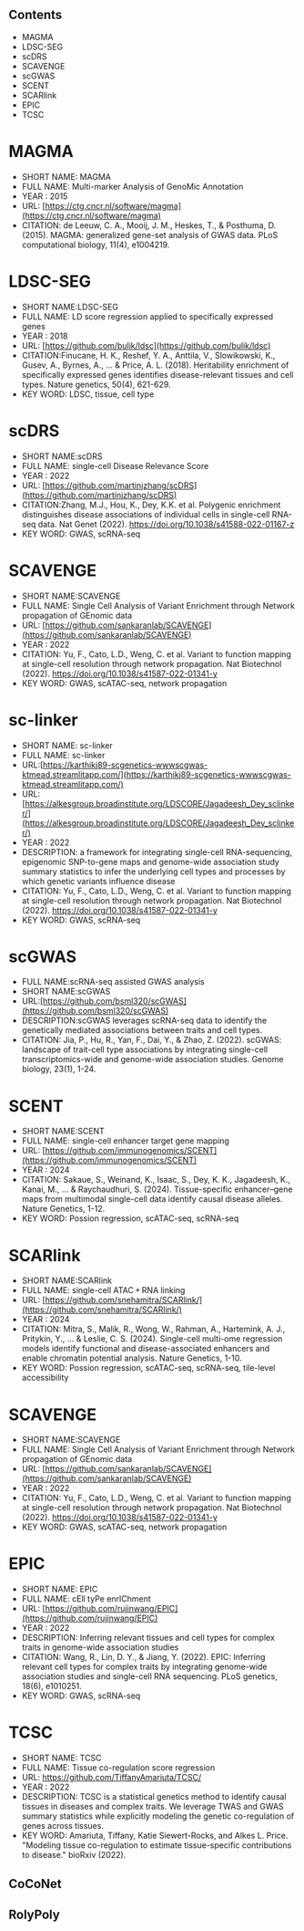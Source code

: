 ## Contents
- MAGMA
- LDSC-SEG
- scDRS
- SCAVENGE
- scGWAS
- SCENT
- SCARlink
- EPIC
- TCSC

# MAGMA
- SHORT NAME: MAGMA
- FULL NAME: Multi-marker Analysis of GenoMic Annotation
- YEAR : 2015
- URL: [https://ctg.cncr.nl/software/magma](https://ctg.cncr.nl/software/magma)
- CITATION: de Leeuw, C. A., Mooij, J. M., Heskes, T., & Posthuma, D. (2015). MAGMA: generalized gene-set analysis of GWAS data. PLoS computational biology, 11(4), e1004219.

# LDSC-SEG
- SHORT NAME:LDSC-SEG
- FULL NAME: LD score regression applied to specifically expressed genes
- YEAR : 2018
- URL: [https://github.com/bulik/ldsc](https://github.com/bulik/ldsc)
- CITATION:Finucane, H. K., Reshef, Y. A., Anttila, V., Slowikowski, K., Gusev, A., Byrnes, A., ... & Price, A. L. (2018). Heritability enrichment of specifically expressed genes identifies disease-relevant tissues and cell types. Nature genetics, 50(4), 621-629.
- KEY WORD: LDSC, tissue, cell type

# scDRS
- SHORT NAME:scDRS
- FULL NAME: single-cell Disease Relevance Score 
- YEAR : 2022
- URL: [https://github.com/martinjzhang/scDRS](https://github.com/martinjzhang/scDRS)
- CITATION:Zhang, M.J., Hou, K., Dey, K.K. et al. Polygenic enrichment distinguishes disease associations of individual cells in single-cell RNA-seq data. Nat Genet (2022). https://doi.org/10.1038/s41588-022-01167-z
- KEY WORD: GWAS, scRNA-seq

# SCAVENGE
- SHORT NAME:SCAVENGE
- FULL NAME: Single Cell Analysis of Variant Enrichment through Network propagation of GEnomic data
- URL: [https://github.com/sankaranlab/SCAVENGE](https://github.com/sankaranlab/SCAVENGE)
- YEAR : 2022
- CITATION: Yu, F., Cato, L.D., Weng, C. et al. Variant to function mapping at single-cell resolution through network propagation. Nat Biotechnol (2022). https://doi.org/10.1038/s41587-022-01341-y
- KEY WORD: GWAS, scATAC-seq, network propagation

# sc-linker
- SHORT NAME: sc-linker
- FULL NAME: sc-linker
- URL:[https://karthikj89-scgenetics-wwwscgwas-ktmead.streamlitapp.com/](https://karthikj89-scgenetics-wwwscgwas-ktmead.streamlitapp.com/)
- URL:[https://alkesgroup.broadinstitute.org/LDSCORE/Jagadeesh_Dey_sclinker/](https://alkesgroup.broadinstitute.org/LDSCORE/Jagadeesh_Dey_sclinker/)
- YEAR : 2022
- DESCRIPTION: a framework for integrating single-cell RNA-sequencing, epigenomic SNP-to-gene maps and genome-wide association study summary statistics to infer the underlying cell types and processes by which genetic variants influence disease
- CITATION: Yu, F., Cato, L.D., Weng, C. et al. Variant to function mapping at single-cell resolution through network propagation. Nat Biotechnol (2022). https://doi.org/10.1038/s41587-022-01341-y
- KEY WORD: GWAS, scRNA-seq

# scGWAS
- FULL NAME:scRNA-seq assisted GWAS analysis
- SHORT NAME:scGWAS
- URL:[https://github.com/bsml320/scGWAS](https://github.com/bsml320/scGWAS)
- DESCRIPTION:scGWAS leverages scRNA-seq data to identify the genetically mediated associations between traits and cell types.
- CITATION: Jia, P., Hu, R., Yan, F., Dai, Y., & Zhao, Z. (2022). scGWAS: landscape of trait-cell type associations by integrating single-cell transcriptomics-wide and genome-wide association studies. Genome biology, 23(1), 1-24.

# SCENT
- SHORT NAME:SCENT
- FULL NAME: single-cell enhancer target gene mapping
- URL: [https://github.com/immunogenomics/SCENT](https://github.com/immunogenomics/SCENT)
- YEAR : 2024
- CITATION: Sakaue, S., Weinand, K., Isaac, S., Dey, K. K., Jagadeesh, K., Kanai, M., ... & Raychaudhuri, S. (2024). Tissue-specific enhancer–gene maps from multimodal single-cell data identify causal disease alleles. Nature Genetics, 1-12.
- KEY WORD: Possion regression, scATAC-seq, scRNA-seq

# SCARlink
- SHORT NAME:SCARlink
- FULL NAME: single-cell ATAC + RNA linking
- URL: [https://github.com/snehamitra/SCARlink/](https://github.com/snehamitra/SCARlink/)
- YEAR : 2024
- CITATION: Mitra, S., Malik, R., Wong, W., Rahman, A., Hartemink, A. J., Pritykin, Y., ... & Leslie, C. S. (2024). Single-cell multi-ome regression models identify functional and disease-associated enhancers and enable chromatin potential analysis. Nature Genetics, 1-10.
- KEY WORD: Possion regression, scATAC-seq, scRNA-seq, tile-level accessibility

# SCAVENGE
- SHORT NAME:SCAVENGE
- FULL NAME: Single Cell Analysis of Variant Enrichment through Network propagation of GEnomic data
- URL: [https://github.com/sankaranlab/SCAVENGE](https://github.com/sankaranlab/SCAVENGE)
- YEAR : 2022
- CITATION: Yu, F., Cato, L.D., Weng, C. et al. Variant to function mapping at single-cell resolution through network propagation. Nat Biotechnol (2022). https://doi.org/10.1038/s41587-022-01341-y
- KEY WORD: GWAS, scATAC-seq, network propagation

# EPIC
- SHORT NAME: EPIC
- FULL NAME: cEll tyPe enrIChment
- URL: [https://github.com/rujinwang/EPIC](https://github.com/rujinwang/EPIC)
- YEAR : 2022
- DESCRIPTION: Inferring relevant tissues and cell types for complex traits in genome-wide association studies
- CITATION: Wang, R., Lin, D. Y., & Jiang, Y. (2022). EPIC: Inferring relevant cell types for complex traits by integrating genome-wide association studies and single-cell RNA sequencing. PLoS genetics, 18(6), e1010251.
- KEY WORD: GWAS, scRNA-seq

# TCSC 
- SHORT NAME: TCSC 
- FULL NAME: Tissue co-regulation score regression
- URL: https://github.com/TiffanyAmariuta/TCSC/
- YEAR : 2022
- DESCRIPTION: TCSC is a statistical genetics method to identify causal tissues in diseases and complex traits. We leverage TWAS and GWAS summary statistics while explicitly modeling the genetic co-regulation of genes across tissues.
- KEY WORD: Amariuta, Tiffany, Katie Siewert-Rocks, and Alkes L. Price. "Modeling tissue co-regulation to estimate tissue-specific contributions to disease." bioRxiv (2022).

## CoCoNet 
## RolyPoly

